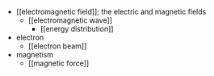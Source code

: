 - [[electromagnetic field]]; the electric and magnetic fields
    - [[electromagnetic wave]]
        - [[energy distribution]]
- electron
    - [[electron beam]]
- magnetism
    - [[magnetic force]]
